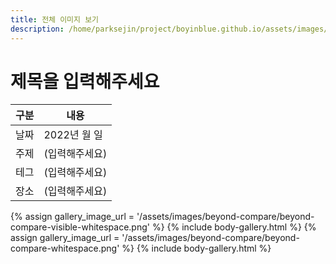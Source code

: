 ```yaml
---
title: 전체 이미지 보기
description: /home/parksejin/project/boyinblue.github.io/assets/images/beyond-compare
---
```



제목을 입력해주세요
===


|구분|내용|
|---|---|
|날짜|2022년 월 일|
|주제|(입력해주세요)|
|테그|(입력해주세요)|
|장소|(입력해주세요)|


{% assign gallery_image_url = '/assets/images/beyond-compare/beyond-compare-visible-whitespace.png' %}
{% include body-gallery.html %}
{% assign gallery_image_url = '/assets/images/beyond-compare/beyond-compare-whitespace.png' %}
{% include body-gallery.html %}

